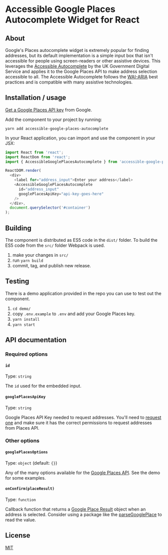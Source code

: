 # Accessible Google Places Autocomplete Widget for React

## About

Google's Places autocomplete widget is extremely popular for finding
addresses, but its default implementation is a simple input box that
isn't accessible for people using screen-readers or other assistive
devices. This leverages the
[Accessible Autocomplete](https://github.com/alphagov/accessible-autocomplete)
by the UK Government Digital Service and applies it to the Google Places API
to make address selection accessible to all. The Accessible Autocomplete
follows the [WAI-ARIA](https://www.w3.org/WAI/standards-guidelines/aria/) best
practices and is compatible with many assistive technologies.

## Installation / usage

[Get a Google Places API key](https://developers.google.com/places/web-service/get-api-key)
from Google.

Add the component to your project by running:

```
yarn add accessible-google-places-autocomplete
```

In your React application, you can import and use the component in your JSX:

```js
import React from 'react';
import ReactDom from 'react';
import { AccessibleGooglePlacesAutocomplete } from 'accessible-google-places-autocomplete';

ReactDOM.render(
  <div>
    <label for="address_input">Enter your address</label>
    <AccessibleGooglePlacesAutocomplete
      id="address_input"
      googlePlacesApiKey="api-key-goes-here"
    />
  </div>,
  document.querySelector('#container')
);
```

## Building

The component is distributed as ES5 code in the `dist/` folder. To build the
ES5 code from the `src/` folder Webpack is used.

1.  make your changes in `src/`
2.  run `yarn build`
3.  commit, tag, and publish new release.

## Testing

There is a demo application provided in the repo you can use to test out
the component.

1.  `cd demo/`
2.  copy `.env.example` to `.env` and add your Google Places key.
3.  `yarn install`
4.  `yarn start`

## API documentation

### Required options

#### `id`

Type: `string`

The `id` used for the embedded input.

#### `googlePlacesApiKey`

Type: `string`

Google Places API Key needed to request addresses. You'll need to [request one](https://developers.google.com/places/web-service/get-api-key) and make sure it has the correct permissions to request addresses from Places API.

### Other options

#### `googlePlacesOptions`

Type: `object` (default: `{}`)

Any of the many options available for the [Google Places API](https://developers.google.com/maps/documentation/javascript/reference/3/places-widget#AutocompletionRequest). See the demo for some examples.

#### `onConfirm(placeResult)`

Type: `function`

Callback function that returns a [Google Place Result](https://developers.google.com/maps/documentation/javascript/reference/3.exp/places-service#PlaceResult) object when an address is selected. Consider using a package like the [parseGooglePlace](https://www.npmjs.com/package/parse-google-place) to read the value.

## License

[MIT](LICENSE)
